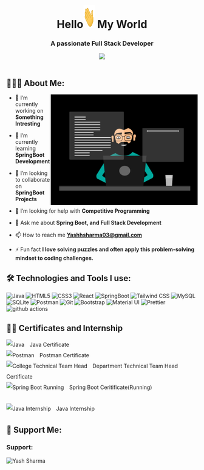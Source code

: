 <h1 align="center">Hello<img src="https://raw.githubusercontent.com/ABSphreak/ABSphreak/master/gifs/Hi.gif" width="30px" height="60px"> My World</h1>

<h3 align="center">A passionate Full Stack Developer</h3>

<div align="center">
  <img src ="./bannerY.png" />
  
</div>

 <br/>

## 👨🏻‍💻 About Me:

<img  src="./working.gif" height="290px" align="right" />


- 🔭 I’m currently working on **Something Intresting**

- 🌱 I’m currently learning **SpringBoot Development**

- 👯 I’m looking to collaborate on **SpringBoot Projects**

- 🤝 I’m looking for help with **Competitive Programming**

- 💬 Ask me about **Spring Boot, and Full Stack Development**

- 📫 How to reach me **Yashhsharma03@gmail.com**

- ⚡ Fun fact **I love solving puzzles and often apply this problem-solving mindset to coding challenges.**

## 🛠️ Technologies and Tools I use:

<p>
  <img alt="Java" src="https://img.shields.io/badge/Java-007396?style=for-the-badge&logo=java&logoColor=white" height="25px"/>
  <img alt="HTML5" src="https://img.shields.io/badge/HTML5-E34F26?style=for-the-badge&logo=html5&logoColor=white" height="25px"/>
  <img alt="CSS3" src="https://img.shields.io/badge/CSS3-1572B6?style=for-the-badge&logo=css3&logoColor=white" height="25px"/>
  <img alt="React" src="https://img.shields.io/badge/React-20232A?style=for-the-badge&logo=react&logoColor=61DAFB" height="25px"/>
  <img alt="SpringBoot" src="https://img.shields.io/badge/Spring_Boot-6DB33F?style=for-the-badge&logo=spring-boot&logoColor=white" height="25px"/>
  <img alt="Tailwind CSS" src="https://img.shields.io/badge/Tailwind_CSS-38B2AC?style=for-the-badge&logo=tailwind-css&logoColor=white" height="25px"/>
  <img alt="MySQL" src="https://img.shields.io/badge/MySQL-4479A1?style=for-the-badge&logo=mysql&logoColor=white" height="25px"/>
  <img alt="SQLite" src="https://img.shields.io/badge/SQLite-003B57?style=for-the-badge&logo=sqlite&logoColor=white" height="25px"/>
  <img alt="Postman" src="https://img.shields.io/badge/Postman-FF6C37?style=for-the-badge&logo=postman&logoColor=white" height="25px"/>
  <img alt="Git" src="https://img.shields.io/badge/Git-F05032?style=for-the-badge&logo=git&logoColor=white" height="25px"/>
<img alt="Bootstrap" src="https://img.shields.io/badge/Bootstrap-563D7C?style=for-the-badge&logo=bootstrap&logoColor=white" height="25px"/>
<img alt="Material UI" src="https://img.shields.io/badge/Material--UI-0081CB?style=for-the-badge&logo=material-ui&logoColor=white" height="25px"/>
<img alt="Prettier" src="https://img.shields.io/badge/-Prettier-F7B93E?style=flat-square&logo=prettier&logoColor=white" height="25px"/>
 <img alt="github actions" src="https://img.shields.io/badge/-Github_Actions-2088FF?style=flat-square&logo=github-actions&logoColor=white" height="25px"/>
 </p>

## 🧑‍🎓 Certificates and Internship
<p style="line-height: 2;">
        <img alt="Java" src="https://img.shields.io/badge/Java-007396?style=for-the-badge&logo=java&logoColor=white" height="25px" style="margin-right: 10px;"/> Java Certificate<br>
        <img alt="Postman" src="https://img.shields.io/badge/Postman-FF6C37?style=for-the-badge&logo=postman&logoColor=white" height="25px" style="margin-right: 10px;"/> Postman Certificate<br>
        <img alt="College Technical Team Head" src="https://img.shields.io/badge/College_Technical_Team_Head-007396?style=for-the-badge&logo=college&logoColor=white" height="25px" style="margin-right: 10px;"/> Department Technical Team Head Certificate<br>
        <img alt="Spring Boot Running" src="https://img.shields.io/badge/Spring_Boot_Running-6DB33F?style=for-the-badge&logo=spring-boot&logoColor=white" height="25px" style="margin-right: 10px;"/> Spring Boot Ceritificate(Running)<br>
        <br>
        <img alt="Java Internship" src="https://img.shields.io/badge/Java_Internship-007396?style=for-the-badge&logo=java&logoColor=white" height="25px" style="margin-right: 10px;"/> Java Internship<br>
    </p>


## 🤝 Support Me:

<h3 align="left">Support:</h3>
<p><a href="https://www.buymeacoffee.com/Yash Sharma"> <img align="left" src="https://cdn.buymeacoffee.com/buttons/v2/default-yellow.png" height="50" width="210" alt="Yash Sharma" /></a></p><br><br>

